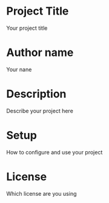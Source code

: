 # Project Title
Your project title
# Author name
Your nane
# Description
Describe your project here
# Setup
How to configure and use your project
# License
Which license are you using